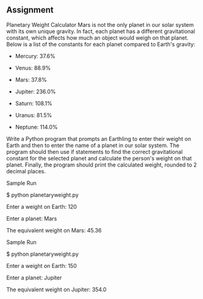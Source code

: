 ## Assignment

Planetary Weight Calculator
Mars is not the only planet in our solar system with its own unique gravity. In fact, each planet has a different gravitational constant, which affects how much an object would weigh on that planet. Below is a list of the constants for each planet compared to Earth's gravity:

- Mercury: 37.6%

- Venus: 88.9%

- Mars: 37.8%

- Jupiter: 236.0%

- Saturn: 108.1%

- Uranus: 81.5%

- Neptune: 114.0%

Write a Python program that prompts an Earthling to enter their weight on Earth and then to enter the name of a planet in our solar system. The program should then use if statements to find the correct gravitational constant for the selected planet and calculate the person's weight on that planet. Finally, the program should print the calculated weight, rounded to 2 decimal places.

Sample Run

$ python planetaryweight.py

Enter a weight on Earth: 120

Enter a planet: Mars

The equivalent weight on Mars: 45.36

Sample Run

$ python planetaryweight.py

Enter a weight on Earth: 150

Enter a planet: Jupiter

The equivalent weight on Jupiter: 354.0
